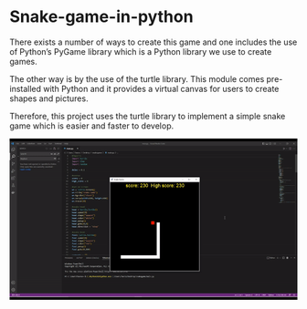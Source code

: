 # Snake-game-in-python


There exists a number of ways to create this game and one includes the use of Python’s PyGame library which is a Python library we use to create games.

The other way is by the use of the turtle library. This module comes pre-installed with Python and it provides a virtual canvas for users to create shapes and pictures.

Therefore, this project uses the turtle library to implement a simple snake game which is easier and faster to develop.

<img src="data/test.gif" width="600" >
